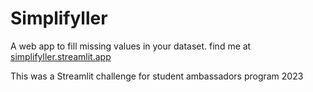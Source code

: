 # Simplifyller
A web app to fill missing values in your dataset. find me at [simplifyller.streamlit.app](simplifyller.streamlit.app)

This was a Streamlit challenge for student ambassadors program 2023
